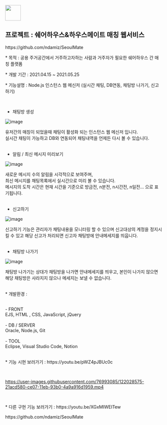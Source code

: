 <p align=""><img src="https://0905cjw.github.io/seoulmate_logo.png" height="50px"/></p>
<h2>프로젝트 : 쉐어하우스&하우스메이트 매칭 웹서비스</h2>
<p>https://github.com/ndamiz/SeoulMate</p>
<p>* 목적 : 공용 주거공간에서 거주하고자하는 사람과 거주자가 필요한 쉐어하우스 간 매칭 플랫폼</p>
<p>* 개발 기간 : 2021.04.15 ~ 2021.05.25</p>
<p>* 기능설명 : Node.js 인스턴스 웹 메신저 (실시간 채팅, DB연동, 채팅방 나가기, 신고하기)</p>
<br>
<p>
  
- 채팅방 생성<br>
  
![image](https://user-images.githubusercontent.com/76993085/122031189-70f40580-ce09-11eb-8a5e-182b6404056b.png) <br>
  
유저간의 매칭이 되었을때 채팅이 활성화 되는 인스턴스 웹 메신저 입니다. <br>
실시간 채팅이 가능하고 DB와 연동되어 채팅내역을 언제든 다시 볼  수 있습니다.<br>
<br>
- 알림 / 최신 메시지 미리보기<br>
  
![image](https://user-images.githubusercontent.com/76993085/122031303-89fcb680-ce09-11eb-998f-01cb61db2a3e.png) <br>
  
새로운 메시지 수의 알림을 시각적으로 보여주며, <br>
최신 메시지를 채팅목록에서 실시간으로 미리 볼 수 있습니다.<br>
메시지의 도착 시간은 현재 시간을 기준으로 방금전, n분전, n시간전, n일전... 으로 표기됩니다.<br>
<br>
  
- 신고하기<br>
  
![image](https://user-images.githubusercontent.com/76993085/122031774-fa0b3c80-ce09-11eb-89d9-5e34e6e76088.png) <br>
  
신고하기 기능은 관리자가 채팅내용을 모니터링 할 수 있으며 신고대상의 계정을 정지시킬 수 있고 해당 신고가 처리되면 신고자 채팅방에 안내메세지를 띄웁니다.<br>
<br>
- 채팅방 나가기<br>

![image](https://user-images.githubusercontent.com/76993085/122031971-2aeb7180-ce0a-11eb-8eb1-e42b649f5ba5.png)
  
채팅방 나가기는 상대가 채팅방을 나가면 안내메세지를 띄우고, 본인이 나가지 않으면 해당 채팅방은 사라지지 않으나 메세지는 보낼 수 없습니다.<br>
<br>
<p>* 개발환경 : </p><br>
- FRONT<br>
EJS, HTML , CSS, JavaScript, jQuery<br>
<br>
- DB / SERVER<br>
Oracle, Node.js, Git<br>
<br>
- TOOL<br>
Eclipse, Visual Studio Code, Notion<br>
<br>

<p>* 기능 시현 보러가기 : https://youtu.be/pWZ4pJBUc0c</p> <br>



https://user-images.githubusercontent.com/76993085/122028575-21acd580-ce07-11eb-93b0-4a9a916d1959.mp4


<br>
<p>* 다른 구현 기능 보러가기 : https://youtu.be/XGxMIWEITew</p>
<p>https://github.com/ndamiz/SeoulMate</p> <br>
